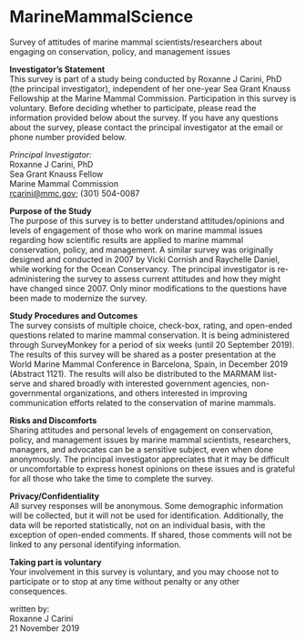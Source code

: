 # MarineMammalScience
Survey of attitudes of marine mammal scientists/researchers about engaging on conservation, policy, and management issues

**Investigator’s Statement**  
This survey is part of a study being conducted by Roxanne J Carini, PhD (the principal investigator), independent of her one-year Sea Grant Knauss Fellowship at the Marine Mammal Commission. Participation in this survey is voluntary. Before deciding whether to participate, please read the information provided below about the survey. If you have any questions about the survey, please contact the principal investigator at the email or phone number provided below.

*Principal Investigator:*  
Roxanne J Carini, PhD  
Sea Grant Knauss Fellow  
Marine Mammal Commission   
rcarini@mmc.gov; (301) 504-0087  
  
**Purpose of the Study**  
The purpose of this survey is to better understand attitudes/opinions and levels of engagement of those who work on marine mammal issues regarding how scientific results are applied to marine mammal conservation, policy, and management. A similar survey was originally designed and conducted in 2007 by Vicki Cornish and Raychelle Daniel, while working for the Ocean Conservancy. The principal investigator is re-administering the survey to assess current attitudes and how they might have changed since 2007. Only minor modifications to the questions have been made to modernize the survey.

**Study Procedures and Outcomes**  
The survey consists of multiple choice, check-box, rating, and open-ended questions related to marine mammal conservation. It is being administered through SurveyMonkey for a period of six weeks (until 20 September 2019). The results of this survey will be shared as a poster presentation at the World Marine Mammal Conference in Barcelona, Spain, in December 2019 (Abstract 1121). The results will also be distributed to the MARMAM list-serve and shared broadly with
interested government agencies, non-governmental organizations, and others interested in improving communication efforts related to the conservation of marine mammals.

**Risks and Discomforts**  
Sharing attitudes and personal levels of engagement on conservation, policy, and management issues by marine mammal scientists, researchers, managers, and advocates can be a sensitive subject, even when done anonymously. The principal investigator appreciates that it may be difficult or uncomfortable to express honest opinions on these issues and is grateful for all those who take the time to complete the survey.

**Privacy/Confidentiality**  
All survey responses will be anonymous. Some demographic information will be collected, but it will not be used for identification. Additionally, the data will be reported statistically, not on an individual basis, with the exception of open-ended comments. If shared, those comments will not be linked to any personal identifying information.

**Taking part is voluntary**  
Your involvement in this survey is voluntary, and you may choose not to participate or to stop at any time without penalty or any other consequences.

written by:  
Roxanne J Carini   
21 November 2019
